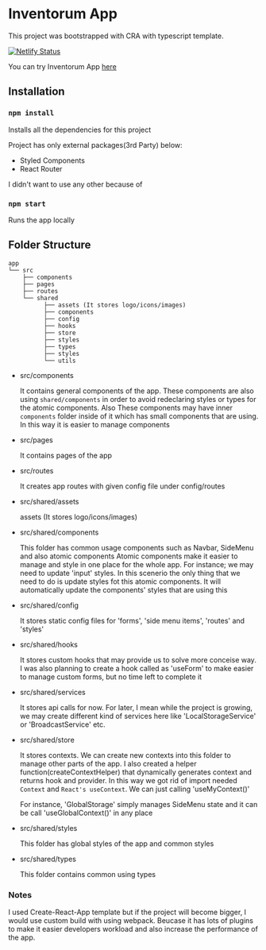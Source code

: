 # Inventorum App 

This project was bootstrapped with CRA with typescript template.

[![Netlify Status](https://api.netlify.com/api/v1/badges/af01f9cc-adf7-480f-ad17-015c1e95fc98/deploy-status)](https://app.netlify.com/sites/inventorum/deploys)

You can try Inventorum App [here](https://inventorum.netlify.app/contacts)

## Installation

### `npm install`

Installs all the dependencies for this project

Project has only external packages(3rd Party) below:
- Styled Components
- React Router

I didn't want to use any other because of

### `npm start`

Runs the app locally


## Folder Structure

    app
    └── src 
        ├── components
        ├── pages
        ├── routes
        └── shared
              ├── assets (It stores logo/icons/images)
              ├── components
              ├── config
              ├── hooks
              ├── store
              ├── styles
              ├── types
              ├── styles
              └── utils 


- src/components

    It contains general components of the app. These components are also using `shared/components` in order to avoid redeclaring styles or types for the atomic components.
    Also These components may have inner `components` folder inside of it which has small components that are using. In this way it is easier to manage components


- src/pages

    It contains pages of the app


- src/routes

    It creates app routes with given config file under config/routes

- src/shared/assets

  assets (It stores logo/icons/images)


- src/shared/components

    This folder has common usage components such as Navbar, SideMenu and also atomic components
    Atomic components make it easier to manage and style in one place for the whole app.
    For instance; we may need to update 'input' styles. In this scenerio the only thing that we need to do is update styles fot this atomic components. It will automatically update the components' styles that are using this


- src/shared/config
  
  It stores static config files for 'forms', 'side menu items', 'routes' and 'styles' 


- src/shared/hooks

  It stores custom hooks that may provide us to solve more conceise way.
  I was also planning to create a hook called as 'useForm' to make easier to manage
  custom forms, but no time left to complete it


- src/shared/services

  It stores api calls for now. For later, I mean while the project is growing, we may create different kind of services here like 'LocalStorageService' or 'BroadcastService' etc.


- src/shared/store

  It stores contexts. We can create new contexts into this folder to manage other parts of the app. I also created a helper function(createContextHelper) that dynamically generates context and returns hook and provider. In this way we got rid of import needed `Context` and `React's useContext`. We can just calling 'useMyContext()'

  For instance, 'GlobalStorage' simply manages SideMenu state and it can be call 'useGlobalContext()' in any place


- src/shared/styles

  This folder has global styles of the app and common styles


- src/shared/types

  This folder contains common using types



### Notes

  I used Create-React-App template but if the project will become bigger, I would use custom build with using webpack. Beucase it has lots of plugins to make it easier developers workload and also increase the performance of the app.
